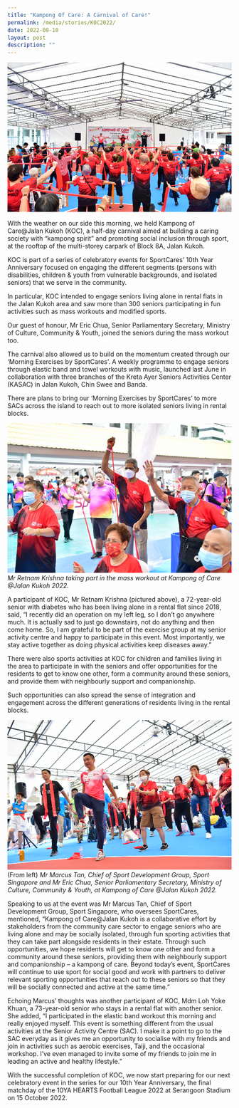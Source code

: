 ```yaml
---
title: "Kampong Of Care: A Carnival of Care!"
permalink: /media/stories/KOC2022/
date: 2022-09-10
layout: post
description: ""
---
```

![](/images/Main%20Photo%20for%20KOC%202022.png)

With the weather on our side this morning, we held Kampong of Care@Jalan Kukoh (KOC), a half-day carnival aimed at building a caring society with “kampong spirit” and promoting social inclusion through sport, at the rooftop of the multi-storey carpark of Block 8A, Jalan Kukoh.

KOC is part of a series of celebratory events for SportCares’ 10th Year Anniversary focused on engaging the different segments (persons with disabilities, children & youth from vulnerable backgrounds, and isolated seniors) that we serve in the community.

In particular, KOC intended to engage seniors living alone in rental flats in the Jalan Kukoh area and saw more than 300 seniors participating in fun activities such as mass workouts and modified sports. 

Our guest of honour, Mr Eric Chua, Senior Parliamentary Secretary, Ministry of Culture, Community & Youth, joined the seniors during the mass workout too.

The carnival also allowed us to build on the momentum created through our ‘Morning Exercises by SportCares’. A weekly programme to engage seniors through elastic band and towel workouts with music, launched last June in collaboration with three branches of the Kreta Ayer Seniors Activities Center (KASAC) in Jalan Kukoh, Chin Swee and Banda. 

There are plans to bring our ‘Morning Exercises by SportCares’ to more SACs across the island to reach out to more isolated seniors living in rental blocks. 

 
![](/images/Mr%20Retnam%20Krishna%20at%20KOC%20(resized).jpg)  *Mr Retnam Krishna taking part in the mass workout at Kampong of Care @Jalan Kukoh 2022.*

A participant of KOC, Mr Retnam Krishna (pictured above), a 72-year-old senior with diabetes who has been living alone in a rental flat since 2018, said, “I recently did an operation on my left leg, so I don’t go anywhere much. It is actually sad to just go downstairs, not do anything and then come home. So, I am grateful to be part of the exercise group at my senior activity centre and happy to participate in this event. Most importantly, we stay active together as doing physical activities keep diseases away.”

There were also sports activities at KOC for children and families living in the area to participate in with the seniors and offer opportunities for the residents to get to know one other, form a community around these seniors, and provide them with neighbourly support and companionship. 

Such opportunities can also spread the sense of integration and engagement across the different generations of residents living in the rental blocks.

![](/images/Marcus%20Tan%20at%20KOC%202022.png)
(From left) *Mr Marcus Tan, Chief of Sport Development Group, Sport Singapore and Mr Eric Chua, Senior Parliamentary Secretary, Ministry of Culture, Community & Youth, at Kampong of Care @Jalan Kukoh 2022.*

Speaking to us at the event was Mr Marcus Tan, Chief of Sport Development Group, Sport Singapore, who oversees SportCares, mentioned, “Kampong of Care@Jalan Kukoh is a collaborative effort by stakeholders from the community care sector to engage seniors who are living alone and may be socially isolated, through fun sporting activities that they can take part alongside residents in their estate. Through such opportunities, we hope residents will get to know one other and form a community around these seniors, providing them with neighbourly support and companionship – a kampong of care. Beyond today’s event, SportCares will continue to use sport for social good and work with partners to deliver relevant sporting opportunities that reach out to these seniors so that they will be socially connected and active at the same time.”

Echoing Marcus’ thoughts was another participant of KOC, Mdm Loh Yoke Khuan, a 73-year-old senior who stays in a rental flat with another senior. She added, “I participated in the elastic band workout this morning and really enjoyed myself. This event is something different from the usual activities at the Senior Activity Centre (SAC). I make it a point to go to the SAC everyday as it gives me an opportunity to socialise with my friends and join in activities such as aerobic exercises, Taiji, and the occasional workshop. I’ve even managed to invite some of my friends to join me in leading an active and healthy lifestyle.”

With the successful completion of KOC, we now start preparing for our next celebratory event in the series for our 10th Year Anniversary, the final matchday of the 10YA HEARTS Football League 2022 at Serangoon Stadium on 15 October 2022.